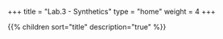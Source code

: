 +++
title = "Lab.3 - Synthetics"
type = "home"
weight = 4
+++

{{% children sort="title" description="true" %}}